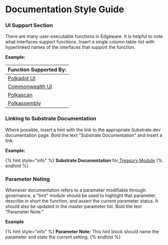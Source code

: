 # Documentation Style Guide

### UI Support Section

There are many user-executable functions in Edgeware. It is helpful to note what interfaces support functions. Insert a  single column table-list with hyperlinked names of the interfaces that support the function.

**Example:** 

| Function Supported By: |
| :--- |
| [Polkadot UI](https://polkadot.js.org/apps/#/explorer) |
| [Commonwealth UI](http://commonwealth.im/) |
| [Polkascan](https://polkascan.io/pre/edgeware/dashboard) |
| [Polkassembly](https://polkassembly.io/) |

### Linking to Substrate Documentation

Where possible, insert a hint with the link to the appropriate Substrate.dev documentation page. Bold the text "Substrate Documentation" and insert a link. 

**Example:**

{% hint style="info" %}
**Substrate Documentation** for[ Treasury Module](https://substrate.dev/rustdocs/master/pallet_treasury/index.html)
{% endhint %}

### Parameter Noting

Whenever documentation refers to a parameter modifiable through governance, a "hint" module should be used to highlight that parameter, describe in short the function, and assert the current parameter status. It should also be updated in the master parameter list. Bold the text "Parameter Note:" 

**Example**

{% hint style="info" %}
**Parameter Note:** This hint block should name the parameter and state the current setting.
{% endhint %}
